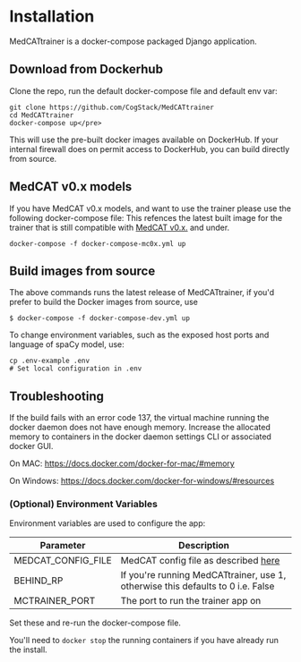 # Installation
MedCATtrainer is a docker-compose packaged Django application.

## Download from Dockerhub
Clone the repo, run the default docker-compose file and default env var: 
```shell
git clone https://github.com/CogStack/MedCATtrainer
cd MedCATtrainer
docker-compose up</pre>
```

This will use the pre-built docker images available on DockerHub. If your internal firewall does on permit access to DockerHub, you can build 
directly from source.

## MedCAT v0.x models
If you have MedCAT v0.x models, and want to use the trainer please use the following docker-compose file:
This refences the latest built image for the trainer that is still compatible with [MedCAT v0.x.](https://pypi.org/project/medcat/0.4.0.6/) and under.
```shell
docker-compose -f docker-compose-mc0x.yml up
```

## Build images from source
The above commands runs the latest release of MedCATtrainer, if you'd prefer to build the Docker images from source, use
```shell
$ docker-compose -f docker-compose-dev.yml up
```

To change environment variables, such as the exposed host ports and language of spaCy model, use:
```shell
cp .env-example .env
# Set local configuration in .env
``` 

## Troubleshooting 
If the build fails with an error code 137, the virtual machine running the docker
daemon does not have enough memory. Increase the allocated memory to containers in the docker daemon
settings CLI or associated docker GUI.

On MAC: https://docs.docker.com/docker-for-mac/#memory

On Windows: https://docs.docker.com/docker-for-windows/#resources

### (Optional) Environment Variables
Environment variables are used to configure the app:

|Parameter|Description|
|---------|-----------|
|MEDCAT_CONFIG_FILE|MedCAT config file as described [here](https://github.com/CogStack/MedCAT/blob/master/medcat/config.py)|
|BEHIND_RP| If you're running MedCATtrainer, use 1, otherwise this defaults to 0 i.e. False|
|MCTRAINER_PORT|The port to run the trainer app on|

Set these and re-run the docker-compose file.

You'll need to `docker stop` the running containers if you have already run the install.
